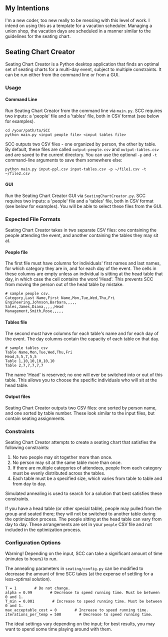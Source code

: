 ## My Intentions
I'm a new coder, too new really to be messing with this level of work.
I intend on using this as a template for a vacation scheduler. Managing
a union shop, the vacation days are scheduled in a manner similar to the
guidelines for the seating chart.

## Seating Chart Creator
Seating Chart Creator is a Python desktop application that finds an 
optimal set of seating charts for a multi-day event, subject
to multiple constraints. It can be run either from the command line
or from a GUI. 

### Usage
#### Command Line
Run Seating Chart Creator from the command line via `main.py`. SCC requires
two inputs: a 'people' file and a 'tables' file, both in CSV format
(see below for examples).

    cd /your/path/to/SCC
    python main.py <input people file> <input tables file>

SCC outputs two CSV files - one organized by person, the other
by table. By default, these files are called `output-people.csv`
and `output-tables.csv` and are saved to the current directory.
You can use the optional `-p` and `-t` command-line arguments to 
save them somewhere else:

    python main.py input-ppl.csv input-tables.csv -p ~/file1.csv -t ~/file2.csv

#### GUI
Run the Seating Chart Creator GUI via `SeatingChartCreator.py`.
SCC requires two inputs: a 'people' file and a 'tables' file, both 
in CSV format (see below for examples). You will be able to select these
files from the GUI.


### Expected File Formats
Seating Chart Creator takes in two separate CSV files: one
containing the people attending the event,
and another containing the tables they may sit at.

#### People file
The first file must have columns for individuals' first names and last names,
for which category they are in, and for each day of the event.
The cells in these columns are empty unless an individual is sitting
at the head table that day, in which case the cell contains the word 'Head'.
This prevents SCC from moving the person out of the head table by mistake.

    # sample people csv.
    Category,Last Name,First Name,Mon,Tue,Wed,Thu,Fri
    Engineering,Johnson,Barbara,,,,,
    Sales,James,Diana,,,,,Head
    Management,Smith,Rose,,,,,


#### Tables file
The second must have columns for each table's name and for each day
of the event. The day columns contain the capacity
of each table on that day.

    # sample tables csv
    Table Name,Mon,Tue,Wed,Thu,Fri
    Head,5,5,7,5,5
    Table 1,10,10,10,10,10
    Table 2,7,7,7,7,7

The name 'Head' is reserved; no one will ever be switched into or out of this table.
This allows you to choose the specific individuals who will sit at the head table.

#### Output files
Seating Chart Creator outputs two CSV files: one sorted by person name, and one
sorted by table number. These look similar to the input files, but contain 
seating assignments.


### Constraints
Seating Chart Creator attempts to create a seating chart that satisfies the following
constraints:

1.  No two people may sit together more than once.
2.  No person may sit at the same table more than once.
3.  If there are multiple categories of attendees, people from each category
    must be evenly distributed across the tables.
4.  Each table must be a specified size, which varies from table
    to table and from day to day.

Simulated annealing is used to search for a solution that best satisfies these constraints.

If you have a head table (or other special table), people may pulled from the group
and seated there; they will not be switched to another table during the optimization process. 
The people sitting at the head table can vary from 
day to day. These arrangements are set in your `people` CSV file and not included in the 
optimization process.

### Configuration Options
Warning! Depending on the input, SCC can take a significant amount
of time (minutes to hours) to run.

The annealing parameters in `seating/config.py` can be modified to decrease the amount of time
SCC takes (at the expense of settling for a less-optimal solution).
    
    T = 1        # Do not change.
    alpha = 0.99        # Decrease to speed running time. Must be between 0 and 1.
    T_min = 0.001        # Increase to speed running time. Must be between 0 and 1.
    max_acceptable_cost = 0        # Increase to speed running time.
    iterations_per_temp = 500        # Decrease to speed running time.

The ideal settings vary depending on the input; for best results, you may want to spend some time
playing around with them.
